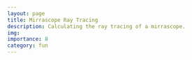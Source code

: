 ```yaml
---
layout: page
title: Mirrascope Ray Tracing
description: Calculating the ray tracing of a mirrascope.
img:
importance: 8
category: fun
---
```


<!-- <iframe
  src="https://github.com/BsaibesT/bsaibest.github.io/blob/master/assets/notebooks/ParabolicMirrorSim_v2.html?kernel=python&toolbar=1"
  width="100%"
  height="500px"
>
</iframe> -->

<!-- <script src="https://unpkg.com/thebe@latest/lib/index.js"></script>

<script type="text/x-thebe-config">
{
    requestKernel: true,
    kernelOptions: {
      kernelName: "python3",
      path: "bsaibest.github.io/assets/notebooks/"
    }
    binderOptions: {
        repo: "binder-examples/requirements",
        ref: "master",
    },
}
</script> -->

<!-- Configure and load Thebe !-->
<script type="text/x-thebe-config">
  {
      requestKernel: true,
      mountActivateWidget: true,
      mountStatusWidget: true,
      binderOptions: {
      repo: "https://github.com/BsaibesT/bsaibest.github.io/blob/master/assets/notebooks/ParabolicMirrorSim_v2.html",
      },
  }
</script>

<script src="https://unpkg.com/thebe@latest/lib/index.js"></script>

<div class="thebe-activate"></div>
<div class="thebe-status"></div>

<!-- <pre data-executable="true" data-language="python">print("Hello!")</pre> -->
